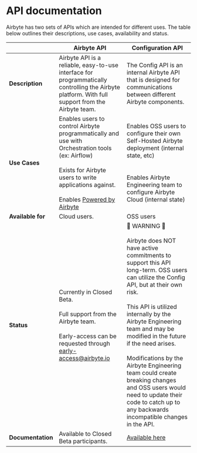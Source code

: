 # API documentation

Airbyte has two sets of APIs which are intended for different uses. The table below outlines their descriptions, use cases, availability and status.

|                        | **Airbyte API**                                                                                                                                                                                                                                                                                                                                                                                                                                                                                                                               | **Configuration API**                                                                                                                                                                                                                                                                              |
|------------------------|-------------------------------------------------------------------------------------------------------------------------------------------------------------------------------------------------------------------------------------------------------------------------------------------------------------------------------------------------------------------------------------------------------------------------------------------------------------------------------------------------------------------------------------------------------|----------------------------------------------------------------------------------------------------------------------------------------------------------------------------------------------------------------------------------------------------------------------------------------------|
| **Description**        | Airbyte API is a reliable, easy-to-use interface for programmatically controlling the Airbyte platform. With full support from the Airbyte team.                                                                                                                                                                                                                                                                                                                                                                                                                                   | The Config API is an internal Airbyte API that is designed for communications between different Airbyte components.                                                                                                                                                                                                       |
| **Use Cases**          | Enables users to control Airbyte programmatically and use with Orchestration tools (ex: Airflow) <br /><br /> Exists for Airbyte users to write applications against. <br /><br /> Enables [Powered by Airbyte](https://airbyte.com/embed-airbyte-connectors-with-api)                                                                                                                                                                                                                                                                                                                                                                        | Enables OSS users to configure their own Self-Hosted Airbyte deployment (internal state, etc) <br /><br /><br />  Enables Airbyte Engineering team to configure Airbyte Cloud (internal state) |
| **Available for** | Cloud users.                                                                                                                                                                                                                                                                                                                                                                                                                                                                                                                                       | OSS users                                                                                                                                                                                                                                                 |
| **Status**            | Currently in Closed Beta. <br /><br /> Full support from the Airbyte team. <br /><br /> Early-access can be requested through early-access@airbyte.io | 🚨 WARNING 🚨 <br /><br /> Airbyte does NOT have active commitments to support this API long-term. OSS users can utilize the Config API, but at their own risk. <br /><br />  This API is utilized internally by the Airbyte Engineering team and may be modified in the future if the need arises. <br /><br /> Modifications by the Airbyte Engineering team could create breaking changes and OSS users would need to update their code to catch up to any backwards incompatible changes in the API.                                                                                                                                             |
| **Documentation**      | Available to Closed Beta participants.                                                                                                                                                                                                                                                                                                                                                                                                                                                    | [Available here](https://airbyte-public-api-docs.s3.us-east-2.amazonaws.com/rapidoc-api-docs.html)
